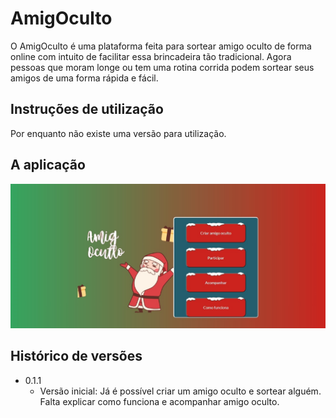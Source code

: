 # AmigOculto

O AmigOculto é uma plataforma feita para sortear amigo oculto de forma online com intuito de facilitar essa brincadeira tão tradicional. Agora pessoas que moram longe ou tem uma rotina corrida podem sortear seus amigos de uma forma rápida e fácil.

## Instruções de utilização

Por enquanto não existe uma versão para utilização.

## A aplicação

![Print](public/images/Print.jpg "Print")

## Histórico de versões

* 0.1.1
    * Versão inicial: Já é possível criar um amigo oculto e sortear alguém. Falta explicar como funciona e acompanhar amigo oculto.


